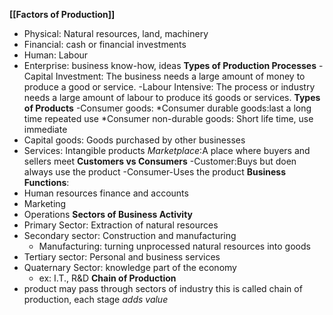 **[[Factors of Production]]** 
- Physical: Natural resources, land, machinery
- Financial: cash or financial investments
- Human: Labour
- Enterprise: business know-how, ideas
**Types of Production Processes**
-Capital Investment: The business needs a large amount of money to produce a good or service.
-Labour Intensive: The process or industry needs a large amount of labour to produce itś goods or services.
**Types of Products**
-Consumer goods:
	*Consumer durable goods:last a long time repeated use
	*Consumer non-durable goods: Short life time, use immediate
- Capital goods: Goods purchased by other businesses
- Services: Intangible products
*Marketplace*:A place where buyers and sellers meet
**Customers vs Consumers**
-Customer:Buys but doen always use the product
-Consumer-Uses the product
**Business Functions**:
- Human resources
finance and accounts
- Marketing
- Operations
**Sectors of Business Activity**
- Primary Sector: Extraction of natural resources
- Secondary sector: Construction and manufacturing
	* Manufacturing: turning unprocessed natural resources into goods
- Tertiary sector: Personal and business services
- Quaternary Sector: knowledge part of the economy
	* ex: I.T., R&D
**Chain of Production**
- product may pass through sectors of industry this is called chain of production, each stage *adds value*

 
<!--stackedit_data:
eyJoaXN0b3J5IjpbMjg4ODQ2NzM0XX0=
-->